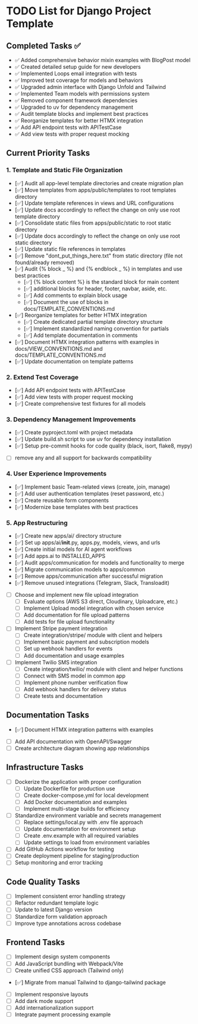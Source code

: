 # TODO List for Django Project Template

## Completed Tasks ✅
- ✅ Added comprehensive behavior mixin examples with BlogPost model
- ✅ Created detailed setup guide for new developers
- ✅ Implemented Loops email integration with tests
- ✅ Improved test coverage for models and behaviors
- ✅ Upgraded admin interface with Django Unfold and Tailwind
- ✅ Implemented Team models with permissions system
- ✅ Removed component framework dependencies
- ✅ Upgraded to uv for dependency management
- ✅ Audit template blocks and implement best practices
- ✅ Reorganize templates for better HTMX integration
- ✅ Add API endpoint tests with APITestCase
- ✅ Add view tests with proper request mocking

## Current Priority Tasks

### 1. Template and Static File Organization
- [✅] Audit all app-level template directories and create migration plan
- [✅] Move templates from apps/public/templates to root templates directory
- [✅] Update template references in views and URL configurations
- [✅] Update docs accordingly to reflect the change on only use root template directory
- [✅] Consolidate static files from apps/public/static to root static directory
- [✅] Update docs accordingly to reflect the change on only use root static directory
- [✅] Update static file references in templates
- [✅] Remove "dont_put_things_here.txt" from static directory (file not found/already removed)
- [✅] Audit {% block _ %} and {% endblock _ %} in templates and use best practices
  - [✅] {% block content %} is the standard block for main content
  - [✅] additional blocks for header, footer, navbar, aside, etc.
  - [✅] Add comments to explain block usage
  - [✅] Document the use of blocks in docs/TEMPLATE_CONVENTIONS.md
- [✅] Reorganize templates for better HTMX integration
  - [✅] Create dedicated partial template directory structure
  - [✅] Implement standardized naming convention for partials
  - [✅] Add template documentation in comments
- [✅] Document HTMX integration patterns with examples in docs/VIEW_CONVENTIONS.md and docs/TEMPLATE_CONVENTIONS.md
- [✅] Update documentation on template patterns

### 2. Extend Test Coverage
- [✅] Add API endpoint tests with APITestCase
- [✅] Add view tests with proper request mocking
- [✅] Create comprehensive test fixtures for all models

### 3. Dependency Management Improvements
- [✅] Create pyproject.toml with project metadata
- [✅] Update build.sh script to use uv for dependency installation
- [✅] Setup pre-commit hooks for code quality (black, isort, flake8, mypy)
- [ ] remove any and all support for backwards compatibility

### 4. User Experience Improvements
- [✅] Implement basic Team-related views (create, join, manage)
- [✅] Add user authentication templates (reset password, etc.)
- [✅] Create reusable form components
- [✅] Modernize base templates with best practices

### 5. App Restructuring
- [✅] Create new apps/ai/ directory structure 
- [✅] Set up apps/ai/__init__.py, apps.py, models, views, and urls
- [✅] Create initial models for AI agent workflows
- [✅] Add apps.ai to INSTALLED_APPS
- [✅] Audit apps/communication for models and functionality to merge
- [✅] Migrate communication models to apps/common
- [✅] Remove apps/communication after successful migration
- [✅] Remove unused integrations (Telegram, Slack, Transloadit)
- [ ] Choose and implement new file upload integration
  - [ ] Evaluate options (AWS S3 direct, Cloudinary, Uploadcare, etc.)
  - [ ] Implement Upload model integration with chosen service
  - [ ] Add documentation for file upload patterns
  - [ ] Add tests for file upload functionality
- [ ] Implement Stripe payment integration
  - [ ] Create integration/stripe/ module with client and helpers
  - [ ] Implement basic payment and subscription models
  - [ ] Set up webhook handlers for events
  - [ ] Add documentation and usage examples
- [ ] Implement Twilio SMS integration
  - [ ] Create integration/twilio/ module with client and helper functions
  - [ ] Connect with SMS model in common app
  - [ ] Implement phone number verification flow
  - [ ] Add webhook handlers for delivery status
  - [ ] Create tests and documentation

## Documentation Tasks
- [✅] Document HTMX integration patterns with examples
- [ ] Add API documentation with OpenAPI/Swagger
- [ ] Create architecture diagram showing app relationships

## Infrastructure Tasks
- [ ] Dockerize the application with proper configuration
  - [ ] Update Dockerfile for production use
  - [ ] Create docker-compose.yml for local development
  - [ ] Add Docker documentation and examples
  - [ ] Implement multi-stage builds for efficiency
- [ ] Standardize environment variable and secrets management
  - [ ] Replace settings/local.py with .env file approach
  - [ ] Update documentation for environment setup
  - [ ] Create .env.example with all required variables
  - [ ] Update settings to load from environment variables
- [ ] Add GitHub Actions workflow for testing
- [ ] Create deployment pipeline for staging/production
- [ ] Setup monitoring and error tracking

## Code Quality Tasks
- [ ] Implement consistent error handling strategy
- [ ] Refactor redundant template logic
- [ ] Update to latest Django version
- [ ] Standardize form validation approach
- [ ] Improve type annotations across codebase

## Frontend Tasks
- [ ] Implement design system components
- [ ] Add JavaScript bundling with Webpack/Vite
- [ ] Create unified CSS approach (Tailwind only)
- [✅] Migrate from manual Tailwind to django-tailwind package
- [ ] Implement responsive layouts
- [ ] Add dark mode support
- [ ] Add internationalization support
- [ ] Integrate payment processing example